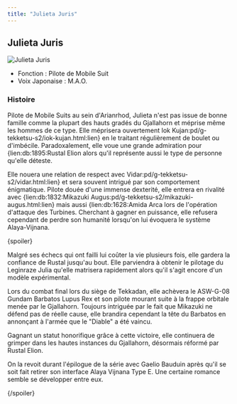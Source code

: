 ```yaml
---
title: "Julieta Juris"
---
```


Julieta Juris
-------------


![Julieta Juris](/images/stories/saga/g-tekketsu-s2/persos/julietta-julis.png)


* Fonction : Pilote de Mobile Suit
* Voix Japonaise : M.A.O.


### Histoire


Pilote de Mobile Suits au sein d'Arianrhod, Julieta n'est pas issue de bonne famille comme la plupart des hauts gradés du Gjallahorn et méprise même les hommes de ce type. Elle méprisera ouvertement Iok Kujan:pd/g-tekketsu-s2/iok-kujan.html:lien} en le traitant régulièrement de boulet ou d'imbécile. Paradoxalement, elle voue une grande admiration pour {lien:db:1895:Rustal Elion alors qu'il représente aussi le type de personne qu'elle déteste. 


Elle nouera une relation de respect avec Vidar:pd/g-tekketsu-s2/vidar.html:lien} et sera souvent intrigué par son comportement énigmatique. Pilote douée d'une immense dexterité, elle entrera en rivalité avec {lien:db:1832:Mikazuki Augus:pd/g-tekketsu-s2/mikazuki-augus.html:lien} mais aussi {lien:db:1628:Amida Arca lors de l'opération d'attaque des Turbines. Cherchant à gagner en puissance, elle refusera cependant de perdre son humanité lorsqu'on lui évoquera le système Alaya-Vijnana. 


{spoiler}


Malgré ses échecs qui ont failli lui coûter la vie plusieurs fois, elle gardera la confiance de Rustal jusqu'au bout. Elle parviendra à obtenir le pilotage du Leginraze Julia qu'elle matrisera rapidement alors qu'il s'agit encore d'un modèle expérimental.


Lors du combat final lors du siège de Tekkadan, elle achèvera le ASW-G-08 Gundam Barbatos Lupus Rex et son pilote mourant suite à la frappe orbitale menée par le Gjallahorn. Toujours intriguée par le fait que Mikazuki ne défend pas de réelle cause, elle brandira cependant la tête du Barbatos en annonçant à l'armée que le "Diable" a été vaincu. 


Gagnant un statut honorifique grâce à cette victoire, elle continuera de grimper dans les hautes instances du Gjallahorn, désormais réformé par Rustal Elion.


On la revoit durant l'épilogue de la série avec Gaelio Bauduin après qu'il se soit fait retirer son interface Alaya Vijnana Type E. Une certaine romance semble se développer entre eux. 


{/spoiler}


